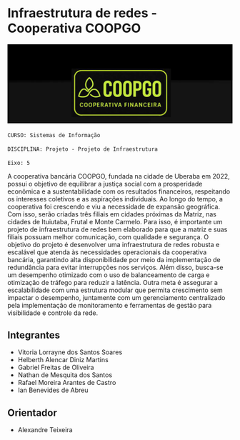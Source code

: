 # Infraestrutura de redes - Cooperativa COOPGO

![Descrição da imagem](https://github.com/ICEI-PUC-Minas-PMV-SI/pmv-si-2025-1-pe5-t2-g2-cooperativa-coopgo/blob/main/Captura%20de%20tela%202025-06-10%20134146.png)


`CURSO: Sistemas de Informação`

`DISCIPLINA: Projeto - Projeto de Infraestrutura`

`Eixo: 5`


A cooperativa bancária COOPGO, fundada na cidade de Uberaba em 2022, possui o objetivo de equilibrar a justiça social com a prosperidade econômica e a sustentabilidade com os resultados financeiros, respeitando os interesses coletivos e as aspirações individuais. Ao longo do tempo, a cooperativa foi crescendo e viu a necessidade de expansão geográfica. Com isso, serão criadas três filiais em cidades próximas da Matriz, nas cidades de Ituiutaba, Frutal e Monte Carmelo. Para isso, é importante um projeto de infraestrutura de redes bem elaborado para que a matriz e suas filiais possuam melhor comunicação, com qualidade e segurança.
O objetivo do projeto é desenvolver uma infraestrutura de redes robusta e escalável que atenda às necessidades operacionais da cooperativa bancária, garantindo alta disponibilidade por meio da implementação de redundância para evitar interrupções nos serviços. Além disso, busca-se um desempenho otimizado com o uso de balanceamento de carga e otimização de tráfego para reduzir a latência.
Outra meta é assegurar a escalabilidade com uma estrutura modular que permita crescimento sem impactar o desempenho, juntamente com um gerenciamento centralizado pela implementação de monitoramento e ferramentas de gestão para visibilidade e controle da rede.

## Integrantes

* Vitoria Lorrayne dos Santos Soares
* Helberth Alencar Diniz Martins
* Gabriel Freitas de Oliveira
* Nathan de Mesquita dos Santos
* Rafael Moreira Arantes de Castro
* Ian Benevides de Abreu

## Orientador

* Alexandre Teixeira


